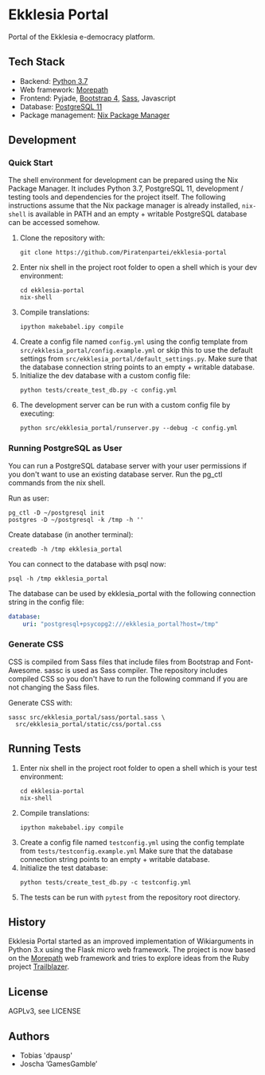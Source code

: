 # Ekklesia Portal

Portal of the Ekklesia e-democracy platform.

## Tech Stack

* Backend: [Python 3.7](https://www.python.org)
* Web framework: [Morepath](http://morepath.readthedocs.org )
* Frontend: Pyjade, [Bootstrap 4](https://getbootstrap.com), [Sass](https://sass-lang.com), Javascript
* Database: [PostgreSQL 11](https://www.postgresql.com)
* Package management: [Nix Package Manager](https://nixos.org/nix)

## Development

### Quick Start

The shell environment for development can be prepared using the Nix Package Manager.
It includes Python 3.7, PostgreSQL 11, development / testing tools and dependencies for the project itself. 
The following instructions assume that the Nix package manager is already installed, `nix-shell` is available in PATH and an empty + writable PostgreSQL database can be accessed somehow.

1. Clone the repository with:
    ~~~Shell
    git clone https://github.com/Piratenpartei/ekklesia-portal
    ~~~
2. Enter nix shell in the project root folder to open a shell which is your dev environment:
    ~~~Shell
    cd ekklesia-portal
    nix-shell
    ~~~
3. Compile translations:
    ~~~Shell
    ipython makebabel.ipy compile
    ~~~
4. Create a config file named `config.yml` using the config template from `src/ekklesia_portal/config.example.yml`
    or skip this to use the default settings from `src/ekklesia_portal/default_settings.py`.
    Make sure that the database connection string points to an empty + writable database.
5. Initialize the dev database with a custom config file: 
    ~~~Shell
    python tests/create_test_db.py -c config.yml
    ~~~
6. The development server can be run with a custom config file by executing:
    ~~~Shell
    python src/ekklesia_portal/runserver.py --debug -c config.yml
    ~~~

### Running PostgreSQL as User

You can run a PostgreSQL database server with your user permissions if you don't want to use an existing database server. Run the pg_ctl commands from the nix shell.

Run as user:

~~~Shell
pg_ctl -D ~/postgresql init
postgres -D ~/postgresql -k /tmp -h ''
~~~

Create database (in another terminal): 

~~~Shell
createdb -h /tmp ekklesia_portal
~~~

You can connect to the database with psql now:
~~~Shell
psql -h /tmp ekklesia_portal
~~~

The database can be used by ekklesia_portal with the following connection string in the config file:

~~~YAML
database:
    uri: "postgresql+psycopg2:///ekklesia_portal?host=/tmp"
~~~

### Generate CSS

CSS is compiled from Sass files that include files from Bootstrap and Font-Awesome. sassc is used as Sass compiler.
The repository includes compiled CSS so you don't have to run the following command if you are not changing the Sass files.

Generate CSS with:

~~~Shell
sassc src/ekklesia_portal/sass/portal.sass \
  src/ekklesia_portal/static/css/portal.css
~~~

## Running Tests

1. Enter nix shell in the project root folder to open a shell which is your test environment:
    ~~~Shell
    cd ekklesia-portal
    nix-shell
    ~~~
2. Compile translations:
    ~~~Shell
    ipython makebabel.ipy compile
    ~~~
3. Create a config file named `testconfig.yml` using the config template from `tests/testconfig.example.yml`
    Make sure that the database connection string points to an empty + writable database.
4. Initialize the test database:
    ~~~Shell
    python tests/create_test_db.py -c testconfig.yml
    ~~~
6. The tests can be run with `pytest` from the repository root directory.

## History

Ekklesia Portal started as an improved implementation of Wikiarguments in Python 3.x using the Flask micro web framework.
The project is now based on the [Morepath](https://github.com/morepath/morepath) web framework and tries to explore ideas from the Ruby project [Trailblazer](https://trailblazer.to).

## License

AGPLv3, see LICENSE

## Authors

* Tobias 'dpausp'
* Joscha ’GamesGamble’
